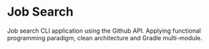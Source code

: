 # Job Search
Job search CLI application using the Github API.
Applying functional programming paradigm, clean architecture and Gradle multi-module.
